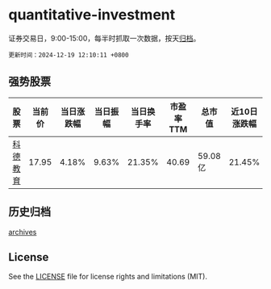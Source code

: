 # quantitative-investment

证券交易日，9:00-15:00，每半时抓取一次数据，按天[归档](archives)。

`更新时间：2024-12-19 12:10:11 +0800`

## 强势股票

|股票|当前价|当日涨跌幅|当日振幅|当日换手率|市盈率TTM|总市值|近10日涨跌幅|
|----|----|----|----|----|----|----|----|
|[科德教育](https://xueqiu.com/S/SZ300192)|17.95|4.18%|9.63%|21.35%|40.69|59.08亿|21.45%|

## 历史归档

[archives](archives)

## License

See the [LICENSE](LICENSE) file for license rights and limitations (MIT).